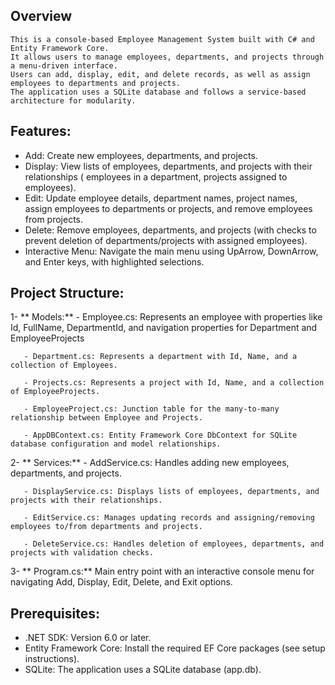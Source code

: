 ## Overview
    This is a console-based Employee Management System built with C# and Entity Framework Core. 
    It allows users to manage employees, departments, and projects through a menu-driven interface.
    Users can add, display, edit, and delete records, as well as assign employees to departments and projects. 
    The application uses a SQLite database and follows a service-based architecture for modularity.  

## Features:
  - Add: Create new employees, departments, and projects.
  - Display: View lists of employees, departments, and projects with their relationships ( employees in a department, projects assigned to employees).
  - Edit: Update employee details, department names, project names, assign employees to departments or projects, and remove employees from projects.
  - Delete: Remove employees, departments, and projects (with checks to prevent deletion of departments/projects with assigned employees).
  - Interactive Menu: Navigate the main menu using UpArrow, DownArrow, and Enter keys, with highlighted selections.

## Project Structure:
   1- ** Models:**
       - Employee.cs: Represents an employee with properties like Id, FullName, DepartmentId, and navigation properties for Department and EmployeeProjects
       
       - Department.cs: Represents a department with Id, Name, and a collection of Employees.
       
       - Projects.cs: Represents a project with Id, Name, and a collection of EmployeeProjects.
       
       - EmployeeProject.cs: Junction table for the many-to-many relationship between Employee and Projects.
       
       - AppDBContext.cs: Entity Framework Core DbContext for SQLite database configuration and model relationships.
       
   2- ** Services:**
       - AddService.cs: Handles adding new employees, departments, and projects.
       
       - DisplayService.cs: Displays lists of employees, departments, and projects with their relationships.
       
       - EditService.cs: Manages updating records and assigning/removing employees to/from departments and projects.
       
       - DeleteService.cs: Handles deletion of employees, departments, and projects with validation checks.
       
   3-  ** Program.cs:**
         Main entry point with an interactive console menu for navigating Add, Display, Edit, Delete, and Exit options.


 ## Prerequisites: 
  - .NET SDK: Version 6.0 or later.
  - Entity Framework Core: Install the required EF Core packages (see setup instructions).
  - SQLite: The application uses a SQLite database (app.db).





         
      

